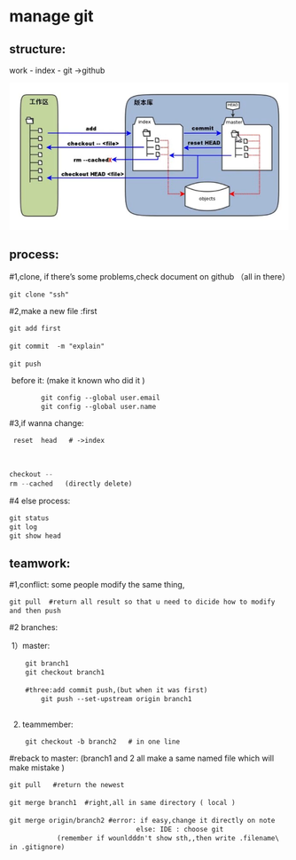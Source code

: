 

# manage git 

## structure:

work - index - git      ->github



![structure](README.assets/structure.png)

## process:



#1,clone, if there’s some problems,check document on github （all in there）

```
git clone "ssh"
```

#2,make a new file :first

```
git add first

git commit  -m "explain"

git push
```



​	before it:  (make it known who did it )

```
		git config --global user.email
		git config --global user.name
```

#3,if wanna change:
	

```
 reset  head   # ->index
```

​	

```python
checkout --
rm --cached   (directly delete)
```
#4 else process:

```
git status
git log
git show head
```



## teamwork:

#1,conflict:  some people modify the same thing,

```
git pull  #return all result so that u need to dicide how to modify and then push
```



#2 branches:

​	1）master:

```
  	git branch1
  	git checkout branch1
	
	#three:add commit push,(but when it was first)
		git push --set-upstream origin branch1
	
```



  2)  teammember:

```
	git checkout -b branch2   # in one line 
```



#reback to master:   (branch1 and 2 all make a same named file which will make mistake )

```
git pull   #return the newest

git merge branch1  #right,all in same directory ( local )

git merge origin/branch2 #error: if easy,change it directly on note
								else: IDE : choose git
			(remember if wounldddn't show sth,,then write .filename\ in .gitignore)	
```

